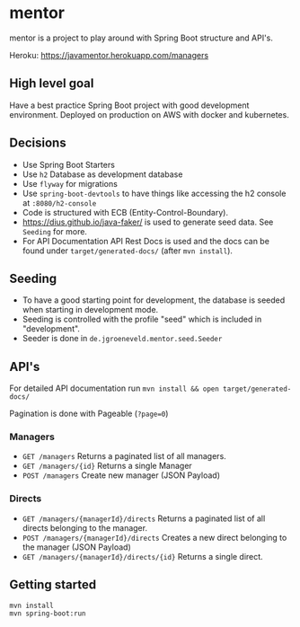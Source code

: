 # mentor

mentor is a project to play around with Spring Boot structure and API's.

Heroku: https://javamentor.herokuapp.com/managers

## High level goal

Have a best practice Spring Boot project with good development environment.
Deployed on production on AWS with docker and kubernetes.

## Decisions

- Use Spring Boot Starters
- Use `h2` Database as development database
- Use `flyway` for migrations
- Use `spring-boot-devtools` to have things like accessing the h2 console at `:8080/h2-console`
- Code is structured with ECB (Entity-Control-Boundary).
- https://dius.github.io/java-faker/ is used to generate seed data. See `Seeding` for more.
- For API Documentation API Rest Docs is used and the docs can be found under `target/generated-docs/` (after `mvn install`).

## Seeding

- To have a good starting point for development, the database is seeded when starting in development mode.
- Seeding is controlled with the profile "seed" which is included in "development".
- Seeder is done in `de.jgroeneveld.mentor.seed.Seeder`

## API's

For detailed API documentation run `mvn install && open target/generated-docs/`

Pagination is done with Pageable (`?page=0`)

### Managers
- `GET /managers` Returns a paginated list of all managers.
- `GET /managers/{id}` Returns a single Manager
- `POST /managers` Create new manager (JSON Payload)

### Directs
- `GET /managers/{managerId}/directs` Returns a paginated list of all directs belonging to the manager.
- `POST /managers/{managerId}/directs` Creates a new direct belonging to the manager (JSON Payload)
- `GET /managers/{managerId}/directs/{id}` Returns a single direct.

## Getting started

```
mvn install
mvn spring-boot:run
```